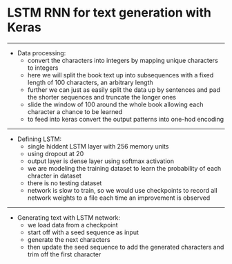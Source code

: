 # LSTM RNN for text generation with Keras
---

- Data processing:
	- convert the characters into integers by mapping unique characters to integers
	- here we will split the book text up into subsequences with a fixed length of 100 characters, an arbitrary length 
	- further we can just as easily split the data up by sentences and pad the shorter sequences and truncate the longer ones
	- slide the window of 100 around the whole book allowing each character a chance to be learned
	- to feed into  keras convert the output patterns into one-hod encoding 
---
- Defining LSTM:
	- single hiddent LSTM layer with 256 memory units
	- using dropout at 20
	- output layer is dense layer using softmax activation
	- we are modeling the training dataset to learn the probability of each chracter in dataset
	- there is no testing dataset
	- network is slow to train, so we would use checkpoints to record all network weights to a file each time an improvement is observed
---
- Generating text with LSTM network:
	- we load data from a checkpoint
	- start off with a seed sequence as input 
	- generate the next characters
	- then update the seed sequence to add the generated characters and trim off the first character
	 
